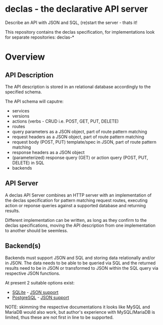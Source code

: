 # declas - the declarative API server

Describe an API with JSON and SQL, (re)start the server - thats it!

This repository contains the declas specification, for implementations look for
separate repositories: declas-*

# Overview

## API Description
The API description is stored in an relational database accordingly to the
specified schema.

The API schema will caputre:

  * services
  * versions
  * actions (verbs - CRUD i.e. POST, GET, PUT, DELETE)
  * routes
  * query parameters as a JSON object, part of route pattern matching
  * request headers as a JSON object, part of route pattern matching
  * request body (POST, PUT) template/spec in JSON, part of route pattern matching
  * response headers as a JSON object
  * (parameterized) response query (GET) or action query (POST, PUT, DELETE) in SQL
  * backends

## API Server
A declas API Server combines an HTTP server with an implementation of the declas
specification for pattern matching request routes, executing action or reponse
queries against a supported database and returning results.

Different implementation can be written, as long as they confirm to the declas
specifications, moving the API description from one implementation to another
should be seemless.

## Backend(s)
Backends must support JSON and SQL and storing data relationally and/or in JSON.
The data needs to be able to be queried via SQL and the returned results need to
be in JSON or transformed to JSON within the SQL query via respective JSON functions.

At present 2 suitable options exist:

  * [SQLite](http://sqlite.org/) - [JSON support](http://sqlite.org/json1.html)
  * [PostgreSQL](http://www.postgresql.org/) - [JSON support](http://www.postgresql.org/docs/9.5/interactive/functions-json.html)

NOTE: skimming the respective documentations it looks like MySQL and MariaDB would
also work, but author's experience with MySQL/MariaDB is limited, thus these are
not first in line to be supported.
